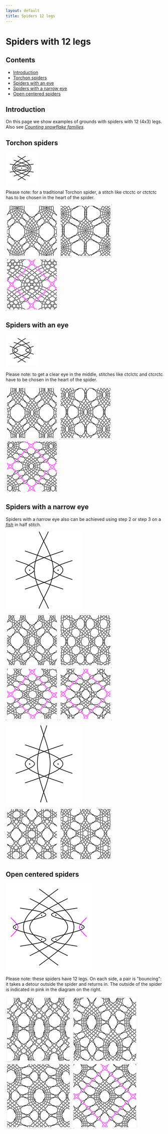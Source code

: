 ```yaml
---
layout: default
title: Spiders 12 legs
---
```


# Spiders with 12 legs

## Contents

* [Introduction](#introduction)
* [Torchon spiders](#torchon-spiders)
* [Spiders with an eye](#spiders-with-an-eye)
* [Spiders with a narrow eye](#spiders-with-a-narrow-eye)
* [Open centered spiders](#open-centered-spiders)
     
## Introduction

On this page we show examples of grounds with spiders with 12 (4x3) legs. Also see [_Counting snowflake families_][count-page].   

[count-page]: ../docs/counting-snow/     

## Torchon spiders

![4x3 legs][P-ST3] 

Please note: for a traditional Torchon spider, a stitch like <span class="stch">ctcctc</span> or <span class="stch">ctctctc</span> has to be chosen in the heart of the spider.

[![4x3 legs][P-STS3-01]][T-STS3-01] 
[![binche style][P-STB3-01]][T-STB3-01] 
[![4x3 legs in a diamond][P-STQ3-01]][T-STQ3-01] 
<p style="clear: both"></p>

[P-ST3]: ../images/spin_6/ST3.png?align=right "4x3 legs"
[P-STS3-01]: ../images/spin_6/STS3-01.png
[P-STB3-01]: ../images/spin_6/STB3-01.png
[P-STQ3-01]: ../images/spin_6/STQ3-01.png

[T-STS3-01]: /GroundForge/stitches?whiting=E4_P158&patchWidth=12&patchHeight=15&b1=ctcctc&a2=ctc&c2=ctc&d2=ctcrr&f2=ctcll&a3=ctcll&b3=ctc&c3=ctcrr&e3=ctc&b4=ctctt&d4=ctc&e4=ctc&f4=ctc&a5=ctc&c5=ctc&d5=ctc&f5=ctc&tile=-5----,B-CD-A,256-5-,-5-535,5-56-2&footsideStitch=ctctt&tileStitch=ctc&headsideStitch=ctctt&shiftColsSW=-3&shiftRowsSW=5&shiftColsSE=3&shiftRowsSE=5
[T-STB3-01]: /GroundForge/stitches?patchWidth=15&patchHeight=15&a1=ctcctc&e1=ctctttctc&b2=ctc&c2=ctcrrr&d2=ctc&e2=ctc&f2=ctc&g2=ctclll&h2=ctc&a3=ctc&b3=ctcrrr&c3=ctc&d3=ctc&f3=ctc&g3=ctc&h3=ctclll&tile=5---5---,-CD632AB,5666-222&footsideStitch=ctctt&tileStitch=ctc&headsideStitch=ctctt&shiftColsSW=-4&shiftRowsSW=3&shiftColsSE=4&shiftRowsSE=3

[T-STQ3-01]: /GroundForge/stitches?patchWidth=15&patchHeight=15&e1=ctct&a1=ctct&h2=ct&g2=ctc&f2=ctcr&e2=ctc&d2=ctcl&c2=ctc&b2=ct&h3=ctc&g3=ctcr&f3=ctc&e3=tct&d3=ctc&c3=ctcl&b3=ctc&a3=ct&h4=ctct&g4=ctc&f4=rct&d4=lct&c4=ctc&b4=ctct&a4=ctc&tile=5---5---,-CD632AB,56663222,5666-222&footsideStitch=ctctt&tileStitch=ctc&headsideStitch=ctctt&shiftColsSW=-4&shiftRowsSW=4&shiftColsSE=4&shiftRowsSE=4&a3=ct&h4=rctct&g4=ctc&f4=rct&d4=lct&c4=ctc&b4=ctct&a4=ctc&tile=5---5---,-CD632AB,56663222,5666-222&tileStitch=ctc&shiftColsSW=-4&shiftRowsSW=4&shiftColsSE=4&shiftRowsSE=4

## Spiders with an eye

![4x3 with eye][P-SE3] 

Please note: to get a clear eye in the middle, stitches like <span class="stch">ctclctc </span> and <span class="stch">ctcrctc </span> have to be chosen in the heart of the spider.

[![4x3 legs with eye][P-SES3-01]][T-SES3-01] 
[![4x3 legs with eye][P-SEB3-01]][T-SEB3-01] 
[![4x3 legs with eye in diamond][P-SEQ3-01]][T-SEQ3-01] 
<p style="clear: both"></p>

[P-SE3]: ../images/spin_6/SE3.png?align=right "4x3 legs, with eye"
[P-SES3-01]: ../images/spin_6/SES3-01.png
[P-SEB3-01]: ../images/spin_6/SEB3-01.png
[P-SEQ3-01]: ../images/spin_6/SEQ3-01.png

[T-SES3-01]: /GroundForge/stitches?patchWidth=16&patchHeight=16&a1=ctc&c1=ctc&e1=ctc&b2=ctclctc&f2=ctcrctc&a3=ctc&c3=ctcrr&e3=ctcll&b4=ctcrr&d4=ctc&f4=ctcll&a5=ctctt&c5=ctc&e5=ctc&tile=5-5-5-,-5---5,5-C-B-,-5-5-5,5-5-5-&footsideStitch=ctctt&tileStitch=ctc&headsideStitch=ctctt&shiftColsSW=-3&shiftRowsSW=5&shiftColsSE=3&shiftRowsSE=5
[T-SEB3-01]: /GroundForge/stitches.html?patchWidth=24&patchHeight=24&tile=7-r-4-5-,-5-5-5-5,5-5-5-5-,x5-5x-r-&shiftColsSW=-4&shiftRowsSW=4&shiftColsSE=4&shiftRowsSE=4&g1=ctc&e1=ctcll&c1=ctctctc&a1=ctcrr&h2=ctcrr&f2=ctcll&d2=ctc&b2=ctc&g3=ctc&e3=ctc&c3=ctc&a3=ctc&g4=ctc&d4=ctclctc&b4=ctcrctc

[T-SEQ3-01]: /GroundForge/stitches?patchWidth=15&patchHeight=15&b1=ctclctc&e1=ctct&h1=ctcrctc&a2=ctc&c2=ctc&d2=lctct&e2=ctc&f2=rctct&g2=ctc&b3=ctc&c3=lctct&d3=ctc&f3=ctc&g3=rctct&h3=ctc&a4=ctc&b4=lctct&c4=ctc&e4=ctc&g4=ctc&h4=rctct&tile=-5--5--5,5-C632B-,-566-225,566-5-22&footsideStitch=ctctt&tileStitch=ctc&headsideStitch=ctctt&shiftColsSW=-4&shiftRowsSW=4&shiftColsSE=4&shiftRowsSE=4

## Spiders with a narrow eye

Spiders with a narrow eye also can be achieved using <span class="elem">step 2</span> or <span class="elem">step 3</span> on a [_fish_](../docs/droste#fish) in <span class="stch">half stitch</span>.   

![spider with narrow eye][P-SNB3]

[![spider with narrow eye][P-SNBS3-01]][T-SNBS3-01] 
[![spider with narrow eye][P-SNBB3-01]][T_SNBB3-01] 
[![spider with narrow eye, diamond][P-SNBQ3-01]][T-SNBQ3-01] 
[![spider with narrow eye and stars][P-SNBQ3-02]][T-SNBQ3-02]

<p style="clear: both"></p>

[P-SNB3]: ../images/spin_6/g-snb3.svg?align=right "spider with a narrow eye" 
[P-SNBS3-01]: ../images/spin_6/SNBS3-01.png
[P-SNBB3-01]: ../images/spin_6/SNBB3-01.png
[P-SNBQ3-01]: ../images/spin_6/SNBQ3-01.png
[P-SNBQ3-02]: ../images/spin_6/SNBQ3-02.png "with stars"

[T-SNBS3-01]: /GroundForge/stitches?patchWidth=16&patchHeight=16&a1=ctc&b1=ctc&d1=ctc&e1=ctc&f1=ctc&a2=ctc&e2=ctc&a3=ctc&b3=ctc&d3=ctc&e3=ctc&f3=ctc&a4=ctcrr&c4=ttctc&e4=ctcll&b5=ctc&d5=ctc&f5=ctctt&tile=86-215,4---7-,1C-B83,7-5-4-,-5-5-5&footsideStitch=ctctt&tileStitch=ctc&headsideStitch=ctctt&shiftColsSW=-3&shiftRowsSW=5&shiftColsSE=3&shiftRowsSE=5

[T_SNBB3-01]: /GroundForge/stitches.html?patchWidth=24&patchHeight=24&tile=86-5,4x-r,17-r,7-5-,-215,-x7-,-483,5-4-&shiftColsSW=0&shiftRowsSW=8&shiftColsSE=4&shiftRowsSE=4&d1=ctc&b1=ctc&a1=ctc&d2=ctc&a2=ctc&d3=ctctctc&b3=ctcr&a3=ctc&c4=ctc&a4=ctcr&d5=ctc&c5=ctc&b5=ctc&c6=ctc&d7=ctc&c7=ctc&b7=ctcl&c8=ctcl&a8=ctc

[T-SNBQ3-01]: /GroundForge/stitches?patchWidth=16&patchHeight=16&c1=ctct&f1=ctc&h1=ctc&a2=ctc&b2=lctct&c2=ctc&d2=rctct&e2=ctc&f2=ctc&g2=ctc&h2=ctc&a3=lctct&b3=ctc&d3=ctc&e3=rctct&f3=ctc&h3=ctc&a4=ctc&b4=ctc&c4=ctc&d4=ctc&e4=ctc&f4=rctct&g4=ctc&h4=lctct&tile=--5--7-4,C632B831,66-224-7,31583256&footsideStitch=ctctt&tileStitch=ctc&headsideStitch=ctctt&shiftColsSW=-4&shiftRowsSW=4&shiftColsSE=4&shiftRowsSE=4

[T-SNBQ3-02]: /GroundForge/stitches?patchWidth=16&patchHeight=16&h1=clc&f1=crc&c1=ctct&h2=ctt&g2=ctc&f2=ctt&e2=rcl&d2=rctct&c2=ctc&b2=lctct&a2=lcr&h3=ctc&f3=ctc&e3=rctct&d3=ctc&b3=ctc&a3=lctct&h4=lctct&g4=ctc&f4=rctct&e4=rrclcrc&d4=ttc&c4=ctc&b4=ttc&a4=llcrclc&tile=--5--7-4,C632B831,66-224-7,31583256&tileStitch=ctc&shiftColsSW=-4&shiftRowsSW=4&shiftColsSE=4&shiftRowsSE=4

![spider with narrow eye][P-SNA3]

[![spider with narrow eye][P-SNAS3-01]][T-SNAS3-01] 
[![star from narrow eyed spider][P-SNAB3-01]][T-SNAB3-01] 
<p style="clear: both"></p>

[P-SNA3]: ../images/spin_6/g-sna3.svg?align=right "spider with narrow eye"
[P-SNAS3-01]: ../images/spin_6/SNAS3-01.png
[P-SNAB3-01]: ../images/spin_6/SNAB3-01.png 
[P-SNAQ3-01]: ../images/spin_6/SNAQ3-01.png

[T-SNAS3-01]: /GroundForge/stitches.html?patchWidth=16&patchHeight=16&tile=4-5-73,76-24-,-158-5,5x-x5-&shiftColsSW=-3&shiftRowsSW=4&shiftColsSE=3&shiftRowsSE=4&f1=tctct&e1=ctc&c1=ctc&a1=ctc&e2=ctcll&d2=ctc&b2=ctc&a2=ctcrr&f3=ctctt&d3=ctc&c3=tctct&b3=ctc&e4=ctcrr&a4=ctcll

[T-SNAB3-01]: /GroundForge/stitches.html?patchWidth=24&patchHeight=24&tile=8-4-,x5-5,4-5-,7-15,-5x-,5-73&shiftColsSW=0&shiftRowsSW=6&shiftColsSE=4&shiftRowsSE=3&c1=ctc&a1=ctc&d2=ctctc&b2=rrctctcrr&c3=ctc&a3=ctc&d4=ctc&c4=ctc&a4=ctc&b5=llctctcll&d6=ctc&c6=ctc&a6=ctc

[T-SNAQ3-01]: /GroundForge/stitches.html?patchWidth=16&patchHeight=16&tile=-535-734,66-224-7,-158-256,5x-x5-5-,&shiftColsSW=-4&shiftRowsSW=4&shiftColsSE=4&shiftRowsSE=4&h1=ctc&g1=ctc&f1=ctc&d1=ctctl&c1=ctc&b1=ctctr&h2=ctcrr&f2=ctcll&e2=ctctl&d2=ctc&b2=ctc&a2=ctctr&h3=ctctr&g3=ctctt&f3=ctctl&d3=ctc&c3=ctc&b3=ctc&g4=ctct&e4=ctcrr&a4=ctcll

## Open centered spiders

![open centered spider][P-SOC3]

Please note: these spiders have 12 legs. On each side, a pair is "bouncing": it takes a detour outside the spider and returns in. The outside of the spider is indicated in <span class="b-pink">pink</span> in the diagram on the right.      

[![open centered spider 1][P-SOC13-01]][T-SOC13-01] 
[![open centered spider 2][P-SOC23-01]][T-SOC23-01] 
[![open centered spider B][P-SOCB3-01]][T-SOCB3-01] 
[![open centered spider Q][P-SOCQ3-01]][T-SOCQ3-01] 
<p style="clear: both"></p>

[P-SOC3]: ../images/spin_6/g-soc3.svg?align=right "open centered spider"

[P-SOC13-01]: ../images/spin_6/SOC13-01.png?align=left"
[P-SOC23-01]: ../images/spin_6/SOC23-01.png
[P-SOCB3-01]: ../images/spin_6/SOCB3-01.png
[P-SOCQ3-01]: ../images/spin_6/SOCQ3-01.png

[T-SOC13-01]: /GroundForge/stitches.html?patchWidth=30&patchHeight=30&tile=25-56-,x7-4x-,xx5xx-,x4-7x-,48-17-,6-5-25,-535-5,&shiftColsSW=-3&shiftRowsSW=7&shiftColsSE=3&shiftRowsSE=7&e1=ctcrrctc&d1=ctc&b1=ctc&a1=ctcllctc&d2=ctcll&b2=ctcrr&c3=ctctt&d4=ctc&b4=ctc&e5=ctcrrctc&d5=ctcll&b5=ctcrr&a5=ctcllctc&f6=tct&e6=ctcll&c6=ctc&a6=ctcrr&f7=ctctt&d7=ctc&c7=tct&b7=ctc

[T-SOC23-01]: /GroundForge/stitches.html?patchWidth=30&patchHeight=30&tile=xx5-5xx-,x4-5-7x-,4863217-,666-2225,-4x-x7-5&shiftColsSW=-4&shiftRowsSW=5&shiftColsSE=4&shiftRowsSE=5&e1=ctctt&c1=ctctt&f2=ctc&d2=ctc&b2=ctc&g3=ctcrrctc&f3=ctcll&e3=ctc&d3=ctc&c3=ctc&b3=ctcrr&a3=ctcllctc&h4=ctc&g4=ctcll&f4=ctc&e4=ctcllctc&c4=ctcrrctc&b4=ctc&a4=ctcrr&h5=ctctt&f5=ctcrr&b5=ctcll

[T-SOCB3-01]: /GroundForge/stitches.html?patchWidth=30&patchHeight=30&tile=xx5--5--5xx-,x4-w632y-7x-,48v66-22z17-,6v-4x-x7-z25&shiftColsSW=-6&shiftRowsSW=4&shiftColsSE=6&shiftRowsSE=4&i1=ttctctt&f1=ctctctc&c1=ttctctt&j2=ctc&g2=ctc&f2=ctc&e2=ctc&b2=ctc&k3=ctcrrctc&j3=ctcll&h3=ctc&g3=ctcllctc&e3=ctcrrctc&d3=ctc&b3=ctcrr&a3=ctcllctc&l4=ctc&k4=ctc&h4=ctc&d4=ctc&a4=ctc

[T-SOCQ3-01]: /GroundForge/stitches.html?patchWidth=20&patchHeight=25&tile=xx5-5-5xx-,x4-535-7x-,486632217-,6666-22225,6-4x-x7-25&shiftColsSW=-5&shiftRowsSW=5&shiftColsSE=5&shiftRowsSE=5&g1=rctcr&e1=ctct&c1=lctcl&h2=ctc&f2=rrctclt&e2=ctc&d2=llctcrt&b2=ctc&i3=ctcrctc&h3=ctc&g3=rrctclt&f3=ctc&e3=ctc&d3=ctc&c3=llctcrt&b3=ctc&a3=ctclctc&j4=ctc&i4=ctc&h4=rrctclt&g4=ctc&f4=ctclctc&d4=ctcrctc&c4=ctc&b4=llctcrt&a4=ctc&j5=ctc&i5=rrctclt&g5=ctc&c5=ctc&a5=llctcrt
